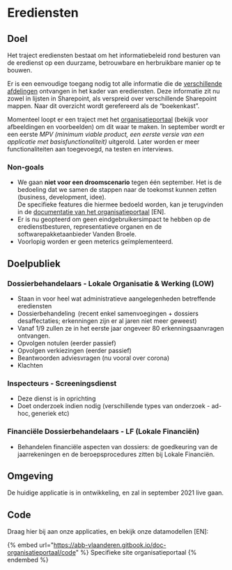 # Erediensten

## Doel

Het traject erediensten bestaat om het informatiebeleid rond besturen van de eredienst op een duurzame, betrouwbare en herbruikbare manier op te bouwen.

Er is een eenvoudige toegang nodig tot alle informatie die de [verschillende afdelingen](erediensten.md#doelpubliek) ontvangen in het kader van erediensten. Deze informatie zit nu zowel in lijsten in Sharepoint, als verspreid over verschillende Sharepoint mappen. Naar dit overzicht wordt gerefereerd als de “boekenkast”.

Momenteel loopt er een traject met het [organisatieportaal](organisatieportaal.md) (bekijk voor afbeeldingen en voorbeelden) om dit waar te maken. In september wordt er een eerste _MPV (minimum viable product, een eerste versie van een applicatie met basisfunctionaliteit)_ uitgerold. Later worden er meer functionaliteiten aan toegevoegd, na testen en interviews.

### Non-goals

* We gaan **niet voor een droomscenario** tegen één september. Het is de bedoeling dat we samen de stappen naar de toekomst kunnen zetten (business, development, idee).\
  De specifieke features die hiermee bedoeld worden, kan je terugvinden in de [documentatie van het organisatieportaal](https://abb-vlaanderen.gitbook.io/doc-organisatieportaal/) \[EN].
* Er is nu geopteerd om geen eindgebruikersimpact te hebben op de eredienstbesturen, representatieve organen en de softwarepakketaanbieder Vanden Broele.
* Voorlopig worden er geen meterics geïmplementeerd.

## Doelpubliek

### Dossierbehandelaars - Lokale Organisatie & Werking (LOW) 

* Staan in voor heel wat administratieve aangelegenheden betreffende erediensten 
* Dossierbehandeling  (recent enkel samenvoegingen + dossiers desaffectaties; erkenningen zijn er al jaren niet meer geweest) 
* Vanaf 1/9 zullen ze in het eerste jaar ongeveer 80 erkenningsaanvragen ontvangen. 
* Opvolgen notulen (eerder passief) 
* Opvolgen verkiezingen (eerder passief) 
* Beantwoorden adviesvragen (nu vooral over corona) 
* Klachten 

### Inspecteurs - Screeningsdienst 

* Deze dienst is in oprichting 
* Doet onderzoek indien nodig (verschillende types van onderzoek - ad-hoc, generiek etc) 

### Financiële Dossierbehandelaars - LF (Lokale Financiën)  

* Behandelen financiële aspecten van dossiers: de goedkeuring van de jaarrekeningen en de beroepsprocedures zitten bij Lokale Financiën.

## Omgeving

De huidige applicatie is in ontwikkeling, en zal in september 2021 live gaan.

## Code

Draag hier bij aan onze applicaties, en bekijk onze datamodellen \[EN]:

{% embed url="https://abb-vlaanderen.gitbook.io/doc-organisatieportaal/code" %}
Specifieke site organisatieportaal
{% endembed %}

